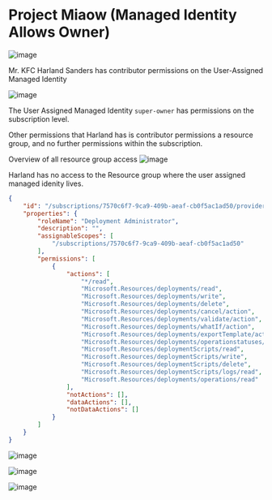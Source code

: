# Project Miaow (Managed Identity Allows Owner)

![image](https://github.com/SecureHats/azure-misfit/assets/40334679/20947a9e-ec9a-4a3f-951e-0759eb043789)  

Mr. KFC Harland Sanders has contributor permissions on the User-Assigned Managed Identity

![image](https://github.com/SecureHats/azure-misfit/assets/40334679/8f7caaab-0a12-453c-af54-f7b7c28100f9)  

The User Assigned Managed Identity `super-owner` has permissions on the subscription level.

Other permissions that Harland has is contributor permissions a resource group, and no further permissions within the subscription.

Overview of all resource group access
![image](https://github.com/SecureHats/azure-misfit/assets/40334679/ae7e5a90-0627-4084-81e0-7045a87ac0cd)

Harland has no access to the Resource group where the user assigned managed idenity lives.

```json
{
    "id": "/subscriptions/7570c6f7-9ca9-409b-aeaf-cb0f5ac1ad50/providers/Microsoft.Authorization/roleDefinitions/ea1106ce-d1c4-4be0-88a6-6ee6e256da37",
    "properties": {
        "roleName": "Deployment Administrator",
        "description": "",
        "assignableScopes": [
            "/subscriptions/7570c6f7-9ca9-409b-aeaf-cb0f5ac1ad50"
        ],
        "permissions": [
            {
                "actions": [
                    "*/read",
                    "Microsoft.Resources/deployments/read",
                    "Microsoft.Resources/deployments/write",
                    "Microsoft.Resources/deployments/delete",
                    "Microsoft.Resources/deployments/cancel/action",
                    "Microsoft.Resources/deployments/validate/action",
                    "Microsoft.Resources/deployments/whatIf/action",
                    "Microsoft.Resources/deployments/exportTemplate/action",
                    "Microsoft.Resources/deployments/operationstatuses/read",
                    "Microsoft.Resources/deploymentScripts/read",
                    "Microsoft.Resources/deploymentScripts/write",
                    "Microsoft.Resources/deploymentScripts/delete",
                    "Microsoft.Resources/deploymentScripts/logs/read",
                    "Microsoft.Resources/deployments/operations/read"
                ],
                "notActions": [],
                "dataActions": [],
                "notDataActions": []
            }
        ]
    }
}
```

![image](https://github.com/SecureHats/azure-misfit/assets/40334679/cc4a43b2-6ba9-417b-9fc6-0eaa977157a4)

![image](https://github.com/SecureHats/azure-misfit/assets/40334679/cd905f95-c029-482d-a785-3737a41349ee)

![image](https://github.com/SecureHats/azure-misfit/assets/40334679/c977cd5b-e21a-4e43-9d82-40b14a385fce)


